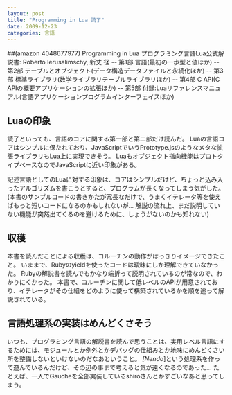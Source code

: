 ```yaml
---
layout: post
title: "Programming in Lua 読了"
date: 2009-12-23
categories: 言語
---
```

 ##(amazon 4048677977)  Programming in Lua プログラミング言語Lua公式解説書: Roberto Ierusalimschy, 新丈 径
-- 第1部 言語(最初の一歩型と値ほか)
-- 第2部 テーブルとオブジェクト(データ構造データファイルと永続化ほか)
-- 第3部 標準ライブラリ(数学ライブラリテーブルライブラリほか)
-- 第4部 C API(C APIの概要アプリケーションの拡張ほか)
-- 第5部 付録:Luaリファレンスマニュアル(言語アプリケーションプログラムインターフェイスほか)

## Luaの印象
読了といっても、言語のコアに関する第一部と第二部だけ読んだ。
Luaの言語コアはシンプルに保たれており、JavaScriptでいうPrototype.jsのようなメタな拡張ライブラリもLua上に実現できそう。
Luaもオブジェクト指向機能はプロトタイプベースなのでJavaScriptに近い印象がある。

記述言語としてのLuaに対する印象は、コアはシンプルだけど、ちょっと込み入ったアルゴリズムを書こうとすると、プログラムが長くなってしまう気がした。
(本書のサンプルコードの書きかたが冗長なだけで、うまくイテレータ等を使えばもっと短いコードになるのかもしれないが... 解説の流れ上、まだ説明していない機能が突然出てくるのを避けるために、しょうがないのかも知れない)

## 収穫
本書を読んだことによる収穫は、コルーチンの動作がはっきりイメージできたこと。
いままで、Rubyのyieldを使ったコードは曖昧にしか理解できていなかった。
Rubyの解説書を読んでもかなり端折って説明されているのが常なので、わかりにくかった。
本書で、コルーチンに関して低レベルのAPIが用意されており、イテレータがその仕組をどのように使って構築されているかを順を追って解説されている。

## 言語処理系の実装はめんどくさそう
いつも、プログラミング言語の解説書を読んで思うことは、実用レベル言語にするためには、モジュールとか例外とかデバッグの仕組みとか地味にめんどくさい所を整備しないといけないのだなあということ。
*[Nendo*]という処理系を作って遊んでいるんだけど、その辺の事まで考えると気が遠くなるのであった...
たとえば、一人でGaucheを全部実装しているshiroさんとかすごいなあと思ってしまう。
